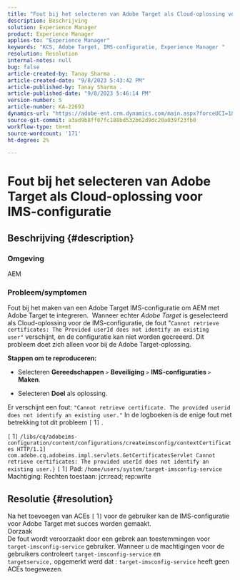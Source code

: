 ```yaml
---
title: "Fout bij het selecteren van Adobe Target als Cloud-oplossing voor IMS-configuratie"
description: Beschrijving
solution: Experience Manager
product: Experience Manager
applies-to: "Experience Manager"
keywords: "KCS, Adobe Target, IMS-configuratie, Experience Manager "
resolution: Resolution
internal-notes: null
bug: false
article-created-by: Tanay Sharma .
article-created-date: "9/8/2023 5:43:42 PM"
article-published-by: Tanay Sharma .
article-published-date: "9/8/2023 5:46:14 PM"
version-number: 5
article-number: KA-22693
dynamics-url: "https://adobe-ent.crm.dynamics.com/main.aspx?forceUCI=1&pagetype=entityrecord&etn=knowledgearticle&id=eee81f40-6f4e-ee11-be6e-6045bd006295"
source-git-commit: a3ad9b8ff07fc188bd532b62d9dc20a039f23fb0
workflow-type: tm+mt
source-wordcount: '171'
ht-degree: 2%

---
```


# Fout bij het selecteren van Adobe Target als Cloud-oplossing voor IMS-configuratie

## Beschrijving {#description}


### Omgeving

AEM

### Probleem/symptomen

Fout bij het maken van een Adobe Target IMS-configuratie om AEM met Adobe Target te integreren.  Wanneer echter *Adobe Target* is geselecteerd als Cloud-oplossing voor de IMS-configuratie, de fout &quot;`Cannot retrieve certificates: The Provided userId does not identify an existing user"` verschijnt, en de configuratie kan niet worden gecreeerd. Dit probleem doet zich alleen voor bij de Adobe Target-oplossing.



<b>Stappen om te reproduceren:</b>

- Selecteren <b>Gereedschappen</b> `>`  <b>Beveiliging</b> `>`  <b>IMS-configuraties </b>`>`  <b>Maken</b>.


- Selecteren <b>Doel</b> als oplossing.


Er verschijnt een fout: `"Cannot retrieve certificate. The provided userid does not identify an existing user."` In de logboeken is de enige fout met betrekking tot dit probleem `[` 1`]` .

`[` 1`]`  `/libs/cq/adobeims-configuration/content/configurations/createimsconfig/contextCertificates HTTP/1.1]  com.adobe.cq.adobeims.impl.servlets.GetCertificatesServlet Cannot retrieve certificates: The provided userId does not identify an existing user.}` `[` 1`]`  Pad: `/home/users/system/target-imsconfig-service` Machtiging: Rechten toestaan: jcr:read; rep:write


## Resolutie {#resolution}


Na het toevoegen van ACEs `[` 1`]`  voor de gebruiker kan de IMS-configuratie voor Adobe Target met succes worden gemaakt.
<br>Oorzaak<br>
De fout wordt veroorzaakt door een gebrek aan toestemmingen voor `target-imsconfig-service` gebruiker. Wanneer u de machtigingen voor de gebruikers controleert `target-imsconfig-service` en `targetservice,` opgemerkt werd dat : `target-imsconfig-service` heeft geen ACEs toegewezen.
